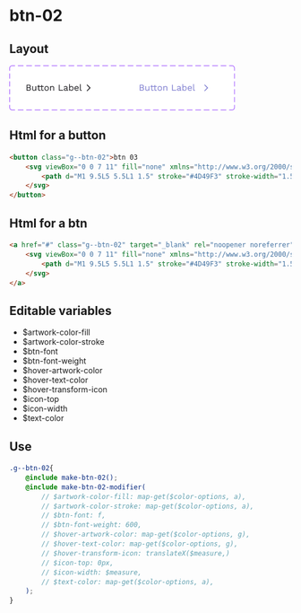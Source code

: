 # btn-02

## Layout

![alt text][btn-02]

[btn-02]: /src/img/global-components/btn/g--btn-02.png

## Html for a button

```html
<button class="g--btn-02">btn 03
    <svg viewBox="0 0 7 11" fill="none" xmlns="http://www.w3.org/2000/svg">
        <path d="M1 9.5L5 5.5L1 1.5" stroke="#4D49F3" stroke-width="1.5"/>
    </svg>
</button>
```

## Html for a btn

```html
<a href="#" class="g--btn-02" target="_blank" rel="noopener noreferrer">btn 03 btn
    <svg viewBox="0 0 7 11" fill="none" xmlns="http://www.w3.org/2000/svg">
        <path d="M1 9.5L5 5.5L1 1.5" stroke="#4D49F3" stroke-width="1.5"/>
    </svg>
</a>
```

## Editable variables

- $artwork-color-fill
- $artwork-color-stroke
- $btn-font
- $btn-font-weight
- $hover-artwork-color
- $hover-text-color
- $hover-transform-icon
- $icon-top
- $icon-width
- $text-color

## Use

```scss
.g--btn-02{
    @include make-btn-02();
    @include make-btn-02-modifier(
        // $artwork-color-fill: map-get($color-options, a),
        // $artwork-color-stroke: map-get($color-options, a),
        // $btn-font: f,
        // $btn-font-weight: 600,
        // $hover-artwork-color: map-get($color-options, g),
        // $hover-text-color: map-get($color-options, g),
        // $hover-transform-icon: translateX($measure,)
        // $icon-top: 0px,
        // $icon-width: $measure,
        // $text-color: map-get($color-options, a),
    );
}
```

